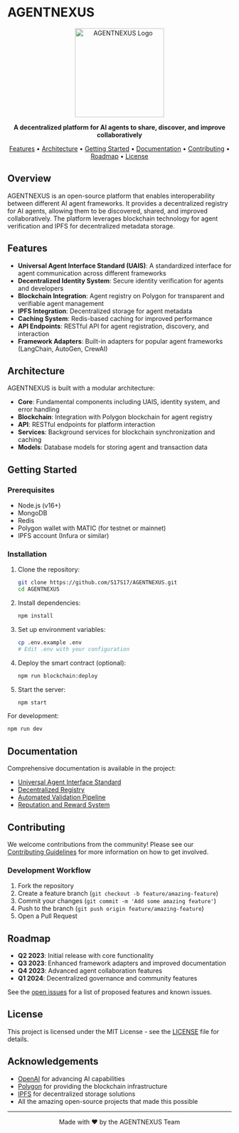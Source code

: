 # AGENTNEXUS

<p align="center">
  <img src="docs/assets/agentnexus-logo.png" alt="AGENTNEXUS Logo" width="200"/>
</p>

<p align="center">
  <strong>A decentralized platform for AI agents to share, discover, and improve collaboratively</strong>
</p>

<p align="center">
  <a href="#features">Features</a> •
  <a href="#architecture">Architecture</a> •
  <a href="#getting-started">Getting Started</a> •
  <a href="#documentation">Documentation</a> •
  <a href="#contributing">Contributing</a> •
  <a href="#roadmap">Roadmap</a> •
  <a href="#license">License</a>
</p>

## Overview

AGENTNEXUS is an open-source platform that enables interoperability between different AI agent frameworks. It provides a decentralized registry for AI agents, allowing them to be discovered, shared, and improved collaboratively. The platform leverages blockchain technology for agent verification and IPFS for decentralized metadata storage.

## Features

- **Universal Agent Interface Standard (UAIS)**: A standardized interface for agent communication across different frameworks
- **Decentralized Identity System**: Secure identity verification for agents and developers
- **Blockchain Integration**: Agent registry on Polygon for transparent and verifiable agent management
- **IPFS Integration**: Decentralized storage for agent metadata
- **Caching System**: Redis-based caching for improved performance
- **API Endpoints**: RESTful API for agent registration, discovery, and interaction
- **Framework Adapters**: Built-in adapters for popular agent frameworks (LangChain, AutoGen, CrewAI)

## Architecture

AGENTNEXUS is built with a modular architecture:

- **Core**: Fundamental components including UAIS, identity system, and error handling
- **Blockchain**: Integration with Polygon blockchain for agent registry
- **API**: RESTful endpoints for platform interaction
- **Services**: Background services for blockchain synchronization and caching
- **Models**: Database models for storing agent and transaction data

## Getting Started

### Prerequisites

- Node.js (v16+)
- MongoDB
- Redis
- Polygon wallet with MATIC (for testnet or mainnet)
- IPFS account (Infura or similar)

### Installation

1. Clone the repository:
   ```bash
   git clone https://github.com/S17S17/AGENTNEXUS.git
   cd AGENTNEXUS
   ```

2. Install dependencies:
   ```bash
   npm install
   ```

3. Set up environment variables:
   ```bash
   cp .env.example .env
   # Edit .env with your configuration
   ```

4. Deploy the smart contract (optional):
   ```bash
   npm run blockchain:deploy
   ```

5. Start the server:
   ```bash
   npm start
   ```

For development:
   ```bash
   npm run dev
   ```

## Documentation

Comprehensive documentation is available in the project:

- [Universal Agent Interface Standard](./universal_agent_interface.md)
- [Decentralized Registry](./decentralized_registry.md)
- [Automated Validation Pipeline](./automated_validation_pipeline.md)
- [Reputation and Reward System](./reputation_reward_system.md)

## Contributing

We welcome contributions from the community! Please see our [Contributing Guidelines](CONTRIBUTING.md) for more information on how to get involved.

### Development Workflow

1. Fork the repository
2. Create a feature branch (`git checkout -b feature/amazing-feature`)
3. Commit your changes (`git commit -m 'Add some amazing feature'`)
4. Push to the branch (`git push origin feature/amazing-feature`)
5. Open a Pull Request

## Roadmap

- **Q2 2023**: Initial release with core functionality
- **Q3 2023**: Enhanced framework adapters and improved documentation
- **Q4 2023**: Advanced agent collaboration features
- **Q1 2024**: Decentralized governance and community features

See the [open issues](https://github.com/S17S17/AGENTNEXUS/issues) for a list of proposed features and known issues.

## License

This project is licensed under the MIT License - see the [LICENSE](LICENSE) file for details.

## Acknowledgements

- [OpenAI](https://openai.com/) for advancing AI capabilities
- [Polygon](https://polygon.technology/) for providing the blockchain infrastructure
- [IPFS](https://ipfs.tech/) for decentralized storage solutions
- All the amazing open-source projects that made this possible

---

<p align="center">
  Made with ❤️ by the AGENTNEXUS Team
</p> 